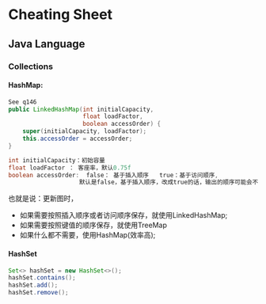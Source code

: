 # Cheating Sheet

## Java Language

### Collections
#### HashMap:
```java
See q146
public LinkedHashMap(int initialCapacity,
                     float loadFactor,
                     boolean accessOrder) {
    super(initialCapacity, loadFactor);
    this.accessOrder = accessOrder;
}

int initialCapacity：初始容量         
float loadFactor ： 客座率，默认0.75f
boolean accessOrder:  false： 基于插入顺序   true：基于访问顺序,
                    默认是false，基于插入顺序，改成true的话，输出的顺序可能会不同
```
也就是说：更新图时，
+ 如果需要按照插入顺序或者访问顺序保存，就使用LinkedHashMap;
+ 如果需要按照键值的顺序保存，就使用TreeMap
+ 如果什么都不需要，使用HashMap(效率高);

#### HashSet
 ```java
Set<> hashSet = new HashSet<>();
hashSet.contains();
hashSet.add();
hashSet.remove();
 ```